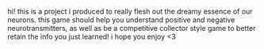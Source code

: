 hi! this is a project i produced to really flesh out the dreamy essence of our neurons. this game should help you understand positive and negative neurotransmitters, as well as be a competitive collector style game to better retain the info you just learned! i hope you enjoy <3
